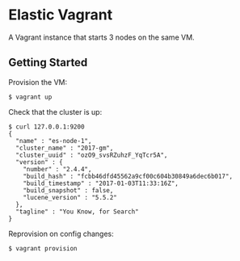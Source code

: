 # Elastic Vagrant

A Vagrant instance that starts 3 nodes on the same VM.

## Getting Started

Provision the VM:

```
$ vagrant up
```

Check that the cluster is up:
```
$ curl 127.0.0.1:9200
{
  "name" : "es-node-1",
  "cluster_name" : "2017-gm",
  "cluster_uuid" : "ozO9_svsRZuhzF_YqTcr5A",
  "version" : {
    "number" : "2.4.4",
    "build_hash" : "fcbb46dfd45562a9cf00c604b30849a6dec6b017",
    "build_timestamp" : "2017-01-03T11:33:16Z",
    "build_snapshot" : false,
    "lucene_version" : "5.5.2"
  },
  "tagline" : "You Know, for Search"
}
```

Reprovision on config changes:

```
$ vagrant provision
```
